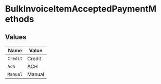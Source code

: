 # BulkInvoiceItemAcceptedPaymentMethods


## Values

| Name     | Value    |
| -------- | -------- |
| `Credit` | Credit   |
| `Ach`    | ACH      |
| `Manual` | Manual   |